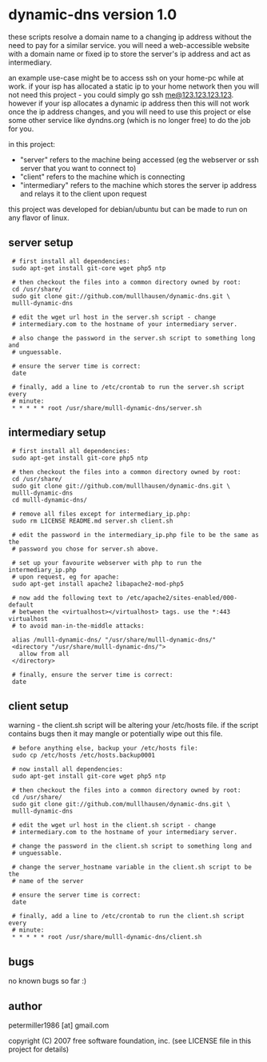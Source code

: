 dynamic-dns version 1.0
===========

these scripts resolve a domain name to a changing ip address without the need
to pay for a similar service. you will need a web-accessible website with a
domain name or fixed ip to store the server's ip address and act as
intermediary.

an example use-case might be to access ssh on your home-pc while at work. if
your isp has allocated a static ip to your home network then you will not need
this project - you could simply go ssh me@123.123.123.123. however if your isp
allocates a dynamic ip address then this will not work once the ip address
changes, and you will need to use this project or else some other service like
dyndns.org (which is no longer free) to do the job for you.

in this project:
- "server" refers to the machine being accessed (eg the webserver or ssh server
that you want to connect to)
- "client" refers to the machine which is connecting
- "intermediary" refers to the machine which stores the server ip address and
relays it to the client upon request


this project was developed for debian/ubuntu but can be made to run on any
flavor of linux.


server setup
----------

     # first install all dependencies:
     sudo apt-get install git-core wget php5 ntp

     # then checkout the files into a common directory owned by root:
     cd /usr/share/
     sudo git clone git://github.com/mulllhausen/dynamic-dns.git \
     mulll-dynamic-dns

     # edit the wget url host in the server.sh script - change
     # intermediary.com to the hostname of your intermediary server.

     # also change the password in the server.sh script to something long and
     # unguessable.

     # ensure the server time is correct:
     date

     # finally, add a line to /etc/crontab to run the server.sh script every
     # minute:
     * * * * * root /usr/share/mulll-dynamic-dns/server.sh


intermediary setup
----------

     # first install all dependencies:
     sudo apt-get install git-core php5 ntp

     # then checkout the files into a common directory owned by root:
     cd /usr/share/
     sudo git clone git://github.com/mulllhausen/dynamic-dns.git \
     mulll-dynamic-dns
     cd mulll-dynamic-dns/

     # remove all files except for intermediary_ip.php:
     sudo rm LICENSE README.md server.sh client.sh

     # edit the password in the intermediary_ip.php file to be the same as the
     # password you chose for server.sh above.

     # set up your favourite webserver with php to run the intermediary_ip.php
     # upon request, eg for apache:
     sudo apt-get install apache2 libapache2-mod-php5

     # now add the following text to /etc/apache2/sites-enabled/000-default
     # between the <virtualhost></virtualhost> tags. use the *:443 virtualhost
     # to avoid man-in-the-middle attacks:

     alias /mulll-dynamic-dns/ "/usr/share/mulll-dynamic-dns/"
     <directory "/usr/share/mulll-dynamic-dns/">
       allow from all
     </directory>

     # finally, ensure the server time is correct:
     date


client setup
----------

warning - the client.sh script will be altering your /etc/hosts file. if the
script contains bugs then it may mangle or potentially wipe out this file.

     # before anything else, backup your /etc/hosts file:
     sudo cp /etc/hosts /etc/hosts.backup0001

     # now install all dependencies:
     sudo apt-get install git-core wget php5 ntp

     # then checkout the files into a common directory owned by root:
     cd /usr/share/
     sudo git clone git://github.com/mulllhausen/dynamic-dns.git \
     mulll-dynamic-dns

     # edit the wget url host in the client.sh script - change
     # intermediary.com to the hostname of your intermediary server.

     # change the password in the client.sh script to something long and
     # unguessable.

     # change the server_hostname variable in the client.sh script to be the
     # name of the server

     # ensure the server time is correct:
     date

     # finally, add a line to /etc/crontab to run the client.sh script every
     # minute:
     * * * * * root /usr/share/mulll-dynamic-dns/client.sh


bugs
----------

no known bugs so far :)


author
----------

petermiller1986 [at] gmail.com

copyright (C) 2007 free software foundation, inc. (see LICENSE file in this
project for details)
